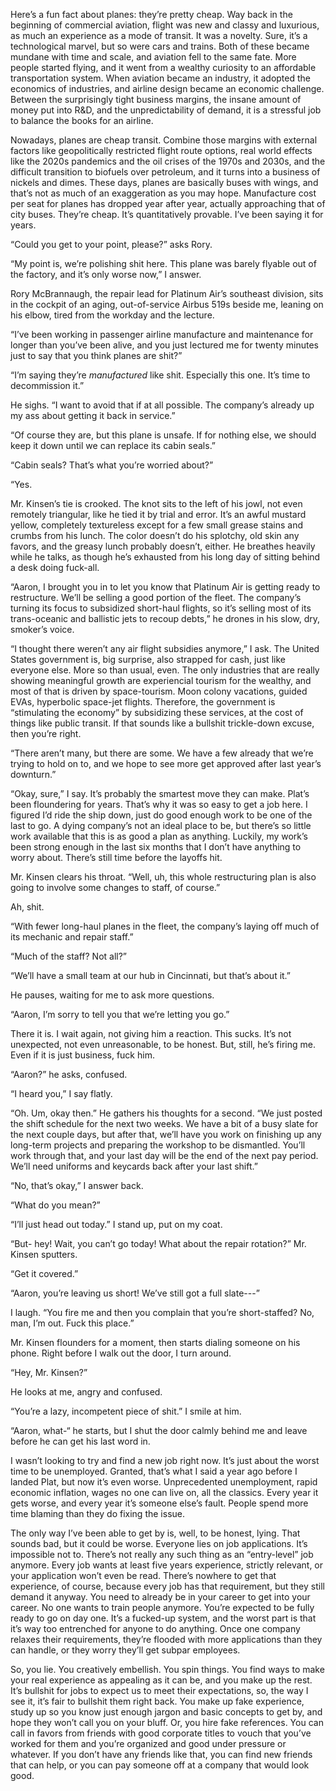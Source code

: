 Here’s a fun fact about planes: they’re pretty cheap. Way back in the beginning of commercial aviation, flight was new and classy and luxurious, as much an experience as a mode of transit. It was a novelty. Sure, it’s a technological marvel, but so were cars and trains. Both of these became mundane with time and scale, and aviation fell to the same fate. More people started flying, and it went from a wealthy curiosity to an affordable transportation system. When aviation became an industry, it adopted the economics of industries, and airline design became an economic challenge. Between the surprisingly tight business margins, the insane amount of money put into R&D, and the unpredictability of demand, it is a stressful job to balance the books for an airline. 

Nowadays, planes are cheap transit. Combine those margins with external factors like geopolitically restricted flight route options, real world effects like the 2020s pandemics and the oil crises of the 1970s and 2030s, and the difficult transition to biofuels over petroleum, and it turns into a business of nickels and dimes. These days, planes are basically buses with wings, and that’s not as much of an exaggeration as you may hope. Manufacture cost per seat for planes has dropped year after year, actually approaching that of city buses. They’re cheap. It’s quantitatively provable. I’ve been saying it for years.

“Could you get to your point, please?” asks Rory.

“My point is, we’re polishing shit here. This plane was barely flyable out of the factory, and it’s only worse now,” I answer.

Rory McBrannaugh, the repair lead for Platinum Air’s southeast division, sits in the cockpit of an aging, out-of-service Airbus 519s beside me, leaning on his elbow, tired from the workday and the lecture.

“I’ve been working in passenger airline manufacture and maintenance for longer than you’ve been alive, and you just lectured me for twenty minutes just to say that you think planes are shit?”

“I’m saying they’re _manufactured_ like shit. Especially this one. It’s time to decommission it.”

He sighs. “I want to avoid that if at all possible. The company’s already up my ass about getting it back in service.”

“Of course they are, but this plane is unsafe. If for nothing else, we should keep it down until we can replace its cabin seals.”

“Cabin seals? That’s what you’re worried about?”

“Yes.


Mr. Kinsen’s tie is crooked. The knot sits to the left of his jowl, not even remotely triangular, like he tied it by trial and error. It’s an awful mustard yellow, completely textureless except for a few small grease stains and crumbs from his lunch. The color doesn’t do his splotchy, old skin any favors, and the greasy lunch probably doesn’t, either. He breathes heavily while he talks, as though he’s exhausted from his long day of sitting behind a desk doing fuck-all.

“Aaron, I brought you in to let you know that Platinum Air is getting ready to restructure. We’ll be selling a good portion of the fleet. The company’s turning its focus to subsidized short-haul flights, so it’s selling most of its trans-oceanic and ballistic jets to recoup debts,” he drones in his slow, dry, smoker’s voice.

“I thought there weren’t any air flight subsidies anymore,” I ask. The United States government is, big surprise, also strapped for cash, just like everyone else. More so than usual, even.  The only industries that are really showing meaningful growth are experiencial tourism for the wealthy, and most of that is driven by space-tourism. Moon colony vacations, guided EVAs, hyperbolic space-jet flights. Therefore, the government is “stimulating the economy” by subsidizing these services, at the cost of things like public transit. If that sounds like a bullshit trickle-down excuse, then you’re right.

“There aren’t many, but there are some. We have a few already that we’re trying to hold on to, and we hope to see more get approved after last year’s downturn.”

“Okay, sure,” I say. It’s probably the smartest move they can make. Plat’s been floundering for years. That’s why it was so easy to get a job here. I figured I’d ride the ship down, just do good enough work to be one of the last to go. A dying company’s not an ideal place to be, but there’s so little work available that this is as good a plan as anything. Luckily, my work’s been strong enough in the last six months that I don’t have anything to worry about. There’s still time before the layoffs hit.

Mr. Kinsen clears his throat. “Well, uh, this whole restructuring plan is also going to involve some changes to staff, of course.”

Ah, shit.

“With fewer long-haul planes in the fleet, the company’s laying off much of its mechanic and repair staff.”

“Much of the staff? Not all?”

“We’ll have a small team at our hub in Cincinnati, but that’s about it.”

He pauses, waiting for me to ask more questions.

“Aaron, I’m sorry to tell you that we’re letting you go.”

There it is. I wait again, not giving him a reaction. This sucks. It’s not unexpected, not even unreasonable, to be honest. But, still, he’s firing me. Even if it is just business, fuck him.

“Aaron?” he asks, confused.

“I heard you,” I say flatly.

“Oh. Um, okay then.” He gathers his thoughts for a second. “We just posted the shift schedule for the next two weeks. We have a bit of a busy slate for the next couple days, but after that, we’ll have you work on finishing up any long-term projects and preparing the workshop to be dismantled. You’ll work through that, and your last day will be the end of the next pay period. We’ll need uniforms and keycards back after your last shift.”

“No, that’s okay,” I answer back.

“What do you mean?”

“I’ll just head out today.” I stand up, put on my coat.

“But- hey! Wait, you can’t go today! What about the repair rotation?” Mr. Kinsen sputters.

“Get it covered.”

“Aaron, you’re leaving us short! We’ve still got a full slate---”

I laugh. “You fire me and then you complain that you’re short-staffed? No, man, I’m out. Fuck this place.”

Mr. Kinsen flounders for a moment, then starts dialing someone on his phone. Right before I walk out the door, I turn around.

“Hey, Mr. Kinsen?”

He looks at me, angry and confused.

“You’re a lazy, incompetent piece of shit.” I smile at him.

“Aaron, what-“ he starts, but I shut the door calmly behind me and leave before he can get his last word in.


I wasn’t looking to try and find a new job right now. It’s just about the worst time to be unemployed. Granted, that’s what I said a year ago before I landed Plat, but now it’s even worse. Unprecedented unemployment, rapid economic inflation, wages no one can live on, all the classics. Every year it gets worse, and every year it’s someone else’s fault. People spend more time blaming than they do fixing the issue.

The only way I’ve been able to get by is, well, to be honest, lying. That sounds bad, but it could be worse. Everyone lies on job applications. It’s impossible not to. There’s not really any such thing as an “entry-level” job anymore. Every job wants at least five years experience, strictly relevant, or your application won’t even be read. There’s nowhere to get that experience, of course, because every job has that requirement, but they still demand it anyway. You need to already be in your career to get into your career. No one wants to train people anymore. You’re expected to be fully ready to go on day one. It’s a fucked-up system, and the worst part is that it’s way too entrenched for anyone to do anything. Once one company relaxes their requirements, they’re flooded with more applications than they can handle, or they worry they’ll get subpar employees.

So, you lie. You creatively embellish. You spin things. You find ways to make your real experience as appealing as it can be, and you make up the rest. It’s bullshit for jobs to expect us to meet their expectations, so, the way I see it, it’s fair to bullshit them right back. You make up fake experience, study up so you know just enough jargon and basic concepts to get by, and hope they won’t call you on your bluff. Or, you hire fake references. You can call in favors from friends with good corporate titles to vouch that you’ve worked for them and you’re organized and good under pressure or whatever. If you don’t have any friends like that, you can find new friends that can help, or you can pay someone off at a company that would look good. 

